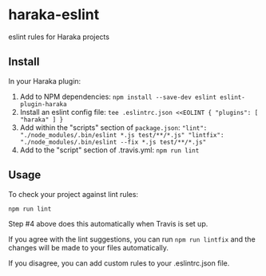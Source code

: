 # haraka-eslint
eslint rules for Haraka projects

## Install

In your Haraka plugin:

1. Add to NPM dependencies:
    `npm install --save-dev eslint eslint-plugin-haraka`
2. Install an eslint config file:
`tee .eslintrc.json <<EOLINT
{
  "plugins": [
    "haraka"
  ]
}
`
3. Add within the "scripts" section of `package.json`:
`
"lint": "./node_modules/.bin/eslint *.js test/**/*.js"
"lintfix": "./node_modules/.bin/eslint --fix *.js test/**/*.js"
`
4. Add to the "script" section of .travis.yml:
    `npm run lint`

## Usage

To check your project against lint rules:

`npm run lint`

Step #4 above does this automatically when Travis is set up.

If you agree with the lint suggestions, you can run `npm run lintfix` and the changes will be made to your files automatically.

If you disagree, you can add custom rules to your .eslintrc.json file.